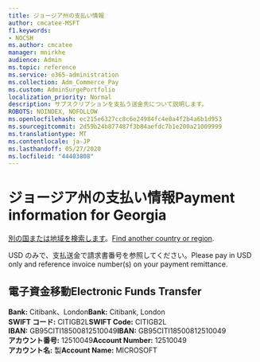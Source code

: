 ```yaml
---
title: ジョージア州の支払い情報
author: cmcatee-MSFT
f1.keywords:
- NOCSH
ms.author: cmcatee
manager: mnirkhe
audience: Admin
ms.topic: reference
ms.service: o365-administration
ms.collection: Adm_Commerce_Pay
ms.custom: AdminSurgePortfolio
localization_priority: Normal
description: サブスクリプションを支払う送金先について説明します。
ROBOTS: NOINDEX, NOFOLLOW
ms.openlocfilehash: ec215e6327cc8c6e24984fc4e0a4f2b4a6b1d953
ms.sourcegitcommit: 2d59b24b877487f3b84aefdc7b1e200a21009999
ms.translationtype: MT
ms.contentlocale: ja-JP
ms.lasthandoff: 05/27/2020
ms.locfileid: "44403808"
---
```

# <a name="payment-information-for-georgia"></a><span data-ttu-id="5c181-103">ジョージア州の支払い情報</span><span class="sxs-lookup"><span data-stu-id="5c181-103">Payment information for Georgia</span></span>

<span data-ttu-id="5c181-104">[別の国または地域を検索します](../billing-and-payments/pay-for-your-subscription.md)。</span><span class="sxs-lookup"><span data-stu-id="5c181-104">[Find another country or region](../billing-and-payments/pay-for-your-subscription.md).</span></span>

<span data-ttu-id="5c181-105">USD のみで、支払送金で請求書番号を参照してください。</span><span class="sxs-lookup"><span data-stu-id="5c181-105">Please pay in USD only and reference invoice number(s) on your payment remittance.</span></span>

## <a name="electronic-funds-transfer"></a><span data-ttu-id="5c181-106">電子資金移動</span><span class="sxs-lookup"><span data-stu-id="5c181-106">Electronic Funds Transfer</span></span>

<span data-ttu-id="5c181-107">**Bank:** Citibank、London</span><span class="sxs-lookup"><span data-stu-id="5c181-107">**Bank:** Citibank, London</span></span>  
<span data-ttu-id="5c181-108">**SWIFT コード:** CITIGB2L</span><span class="sxs-lookup"><span data-stu-id="5c181-108">**SWIFT Code:** CITIGB2L</span></span>  
<span data-ttu-id="5c181-109">**IBAN:** GB95CITI18500812510049</span><span class="sxs-lookup"><span data-stu-id="5c181-109">**IBAN:** GB95CITI18500812510049</span></span>  
<span data-ttu-id="5c181-110">**アカウント番号:** 12510049</span><span class="sxs-lookup"><span data-stu-id="5c181-110">**Account Number:** 12510049</span></span>  
<span data-ttu-id="5c181-111">**アカウント名:** 製</span><span class="sxs-lookup"><span data-stu-id="5c181-111">**Account Name:** MICROSOFT</span></span>  